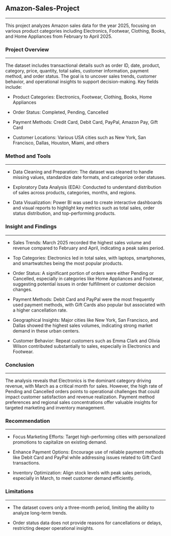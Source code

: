 ## Amazon-Sales-Project 
---
This project analyzes Amazon sales data for the year 2025, focusing on various product categories including Electronics, Footwear, Clothing, Books, and Home Appliances from February to April 2025.
### Project Overview
---
The dataset includes transactional details such as order ID, date, product, category, price, quantity, total sales, customer information, payment method, and order status. The goal is to uncover sales trends, customer behavior, and operational insights to support decision-making.
Key fields include:

- Product Categories: Electronics, Footwear, Clothing, Books, Home Appliances

- Order Status: Completed, Pending, Cancelled

- Payment Methods: Credit Card, Debit Card, PayPal, Amazon Pay, Gift Card

- Customer Locations: Various USA cities such as New York, San Francisco, Dallas, Houston, Miami, and others

### Method and Tools 
---
- Data Cleaning and Preparation: The dataset was cleaned to handle missing values, standardize date formats, and categorize order statuses.

- Exploratory Data Analysis (EDA): Conducted to understand distribution of sales across products, categories, months, and regions.

- Data Visualization: Power BI was used to create interactive dashboards and visual reports to highlight key metrics such as total sales, order status distribution, and top-performing products.

### Insight and Findings
---
- Sales Trends: March 2025 recorded the highest sales volume and revenue compared to February and April, indicating a peak sales period.

- Top Categories: Electronics led in total sales, with laptops, smartphones, and smartwatches being the most popular products.

- Order Status: A significant portion of orders were either Pending or Cancelled, especially in categories like Home Appliances and Footwear, suggesting potential issues in order fulfillment or customer decision changes.

- Payment Methods: Debit Card and PayPal were the most frequently used payment methods, with Gift Cards also popular but associated with a higher cancellation rate.

- Geographical Insights: Major cities like New York, San Francisco, and Dallas showed the highest sales volumes, indicating strong market demand in these urban centers.

- Customer Behavior: Repeat customers such as Emma Clark and Olivia Wilson contributed substantially to sales, especially in Electronics and Footwear.
  
### Conclusion
--- 
The analysis reveals that Electronics is the dominant category driving revenue, with March as a critical month for sales. However, the high rate of Pending and Cancelled orders points to operational challenges that could impact customer satisfaction and revenue realization. Payment method preferences and regional sales concentrations offer valuable insights for targeted marketing and inventory management.

### Recommendation
---
- Focus Marketing Efforts: Target high-performing cities with personalized promotions to capitalize on existing demand.

- Enhance Payment Options: Encourage use of reliable payment methods like Debit Card and PayPal while addressing issues related to Gift Card transactions.

- Inventory Optimization: Align stock levels with peak sales periods, especially in March, to meet customer demand efficiently.

### Limitations
---
- The dataset covers only a three-month period, limiting the ability to analyze long-term trends.

- Order status data does not provide reasons for cancellations or delays, restricting deeper operational insights.


